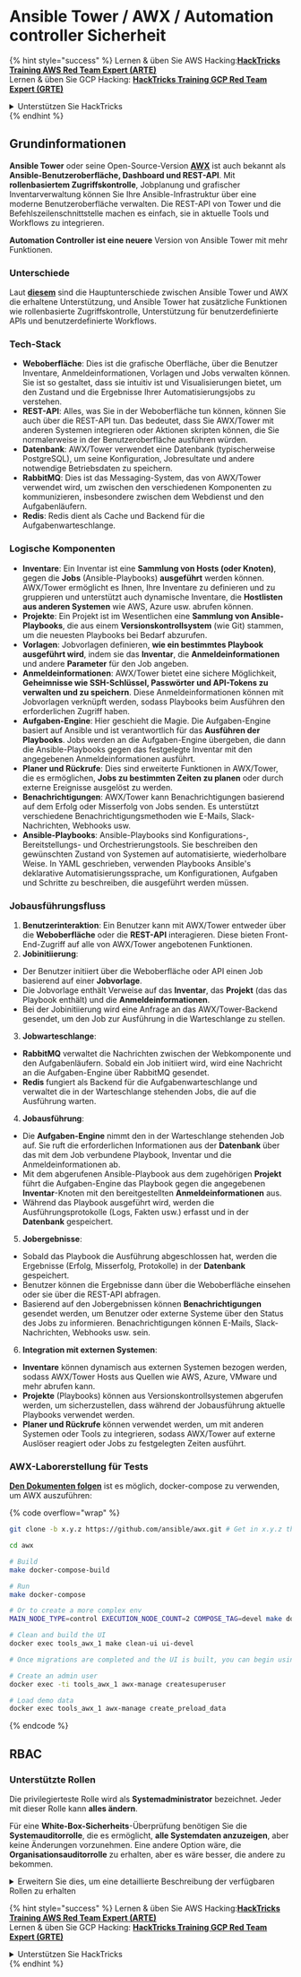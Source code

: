 # Ansible Tower / AWX / Automation controller Sicherheit

{% hint style="success" %}
Lernen & üben Sie AWS Hacking:<img src="../.gitbook/assets/image (1) (1).png" alt="" data-size="line">[**HackTricks Training AWS Red Team Expert (ARTE)**](https://training.hacktricks.xyz/courses/arte)<img src="../.gitbook/assets/image (1) (1).png" alt="" data-size="line">\
Lernen & üben Sie GCP Hacking: <img src="../.gitbook/assets/image (2).png" alt="" data-size="line">[**HackTricks Training GCP Red Team Expert (GRTE)**<img src="../.gitbook/assets/image (2).png" alt="" data-size="line">](https://training.hacktricks.xyz/courses/grte)

<details>

<summary>Unterstützen Sie HackTricks</summary>

* Überprüfen Sie die [**Abonnementpläne**](https://github.com/sponsors/carlospolop)!
* **Treten Sie der** 💬 [**Discord-Gruppe**](https://discord.gg/hRep4RUj7f) oder der [**Telegram-Gruppe**](https://t.me/peass) bei oder **folgen** Sie uns auf **Twitter** 🐦 [**@hacktricks\_live**](https://twitter.com/hacktricks\_live)**.**
* **Teilen Sie Hacking-Tricks, indem Sie PRs zu den** [**HackTricks**](https://github.com/carlospolop/hacktricks) und [**HackTricks Cloud**](https://github.com/carlospolop/hacktricks-cloud) GitHub-Repos einreichen.

</details>
{% endhint %}

## Grundinformationen

**Ansible Tower** oder seine Open-Source-Version [**AWX**](https://github.com/ansible/awx) ist auch bekannt als **Ansible-Benutzeroberfläche, Dashboard und REST-API**. Mit **rollenbasiertem Zugriffskontrolle**, Jobplanung und grafischer Inventarverwaltung können Sie Ihre Ansible-Infrastruktur über eine moderne Benutzeroberfläche verwalten. Die REST-API von Tower und die Befehlszeilenschnittstelle machen es einfach, sie in aktuelle Tools und Workflows zu integrieren.

**Automation Controller ist eine neuere** Version von Ansible Tower mit mehr Funktionen.

### Unterschiede

Laut [**diesem**](https://blog.devops.dev/ansible-tower-vs-awx-under-the-hood-65cfec78db00) sind die Hauptunterschiede zwischen Ansible Tower und AWX die erhaltene Unterstützung, und Ansible Tower hat zusätzliche Funktionen wie rollenbasierte Zugriffskontrolle, Unterstützung für benutzerdefinierte APIs und benutzerdefinierte Workflows.

### Tech-Stack

* **Weboberfläche**: Dies ist die grafische Oberfläche, über die Benutzer Inventare, Anmeldeinformationen, Vorlagen und Jobs verwalten können. Sie ist so gestaltet, dass sie intuitiv ist und Visualisierungen bietet, um den Zustand und die Ergebnisse Ihrer Automatisierungsjobs zu verstehen.
* **REST-API**: Alles, was Sie in der Weboberfläche tun können, können Sie auch über die REST-API tun. Das bedeutet, dass Sie AWX/Tower mit anderen Systemen integrieren oder Aktionen skripten können, die Sie normalerweise in der Benutzeroberfläche ausführen würden.
* **Datenbank**: AWX/Tower verwendet eine Datenbank (typischerweise PostgreSQL), um seine Konfiguration, Jobresultate und andere notwendige Betriebsdaten zu speichern.
* **RabbitMQ**: Dies ist das Messaging-System, das von AWX/Tower verwendet wird, um zwischen den verschiedenen Komponenten zu kommunizieren, insbesondere zwischen dem Webdienst und den Aufgabenläufern.
* **Redis**: Redis dient als Cache und Backend für die Aufgabenwarteschlange.

### Logische Komponenten

* **Inventare**: Ein Inventar ist eine **Sammlung von Hosts (oder Knoten)**, gegen die **Jobs** (Ansible-Playbooks) **ausgeführt** werden können. AWX/Tower ermöglicht es Ihnen, Ihre Inventare zu definieren und zu gruppieren und unterstützt auch dynamische Inventare, die **Hostlisten aus anderen Systemen** wie AWS, Azure usw. abrufen können.
* **Projekte**: Ein Projekt ist im Wesentlichen eine **Sammlung von Ansible-Playbooks**, die aus einem **Versionskontrollsystem** (wie Git) stammen, um die neuesten Playbooks bei Bedarf abzurufen.
* **Vorlagen**: Jobvorlagen definieren, **wie ein bestimmtes Playbook ausgeführt wird**, indem sie das **Inventar**, die **Anmeldeinformationen** und andere **Parameter** für den Job angeben.
* **Anmeldeinformationen**: AWX/Tower bietet eine sichere Möglichkeit, **Geheimnisse wie SSH-Schlüssel, Passwörter und API-Tokens zu verwalten und zu speichern**. Diese Anmeldeinformationen können mit Jobvorlagen verknüpft werden, sodass Playbooks beim Ausführen den erforderlichen Zugriff haben.
* **Aufgaben-Engine**: Hier geschieht die Magie. Die Aufgaben-Engine basiert auf Ansible und ist verantwortlich für das **Ausführen der Playbooks**. Jobs werden an die Aufgaben-Engine übergeben, die dann die Ansible-Playbooks gegen das festgelegte Inventar mit den angegebenen Anmeldeinformationen ausführt.
* **Planer und Rückrufe**: Dies sind erweiterte Funktionen in AWX/Tower, die es ermöglichen, **Jobs zu bestimmten Zeiten zu planen** oder durch externe Ereignisse ausgelöst zu werden.
* **Benachrichtigungen**: AWX/Tower kann Benachrichtigungen basierend auf dem Erfolg oder Misserfolg von Jobs senden. Es unterstützt verschiedene Benachrichtigungsmethoden wie E-Mails, Slack-Nachrichten, Webhooks usw.
* **Ansible-Playbooks**: Ansible-Playbooks sind Konfigurations-, Bereitstellungs- und Orchestrierungstools. Sie beschreiben den gewünschten Zustand von Systemen auf automatisierte, wiederholbare Weise. In YAML geschrieben, verwenden Playbooks Ansible's deklarative Automatisierungssprache, um Konfigurationen, Aufgaben und Schritte zu beschreiben, die ausgeführt werden müssen.

### Jobausführungsfluss

1. **Benutzerinteraktion**: Ein Benutzer kann mit AWX/Tower entweder über die **Weboberfläche** oder die **REST-API** interagieren. Diese bieten Front-End-Zugriff auf alle von AWX/Tower angebotenen Funktionen.
2. **Jobinitiierung**:
* Der Benutzer initiiert über die Weboberfläche oder API einen Job basierend auf einer **Jobvorlage**.
* Die Jobvorlage enthält Verweise auf das **Inventar**, das **Projekt** (das das Playbook enthält) und die **Anmeldeinformationen**.
* Bei der Jobinitiierung wird eine Anfrage an das AWX/Tower-Backend gesendet, um den Job zur Ausführung in die Warteschlange zu stellen.
3. **Jobwarteschlange**:
* **RabbitMQ** verwaltet die Nachrichten zwischen der Webkomponente und den Aufgabenläufern. Sobald ein Job initiiert wird, wird eine Nachricht an die Aufgaben-Engine über RabbitMQ gesendet.
* **Redis** fungiert als Backend für die Aufgabenwarteschlange und verwaltet die in der Warteschlange stehenden Jobs, die auf die Ausführung warten.
4. **Jobausführung**:
* Die **Aufgaben-Engine** nimmt den in der Warteschlange stehenden Job auf. Sie ruft die erforderlichen Informationen aus der **Datenbank** über das mit dem Job verbundene Playbook, Inventar und die Anmeldeinformationen ab.
* Mit dem abgerufenen Ansible-Playbook aus dem zugehörigen **Projekt** führt die Aufgaben-Engine das Playbook gegen die angegebenen **Inventar**-Knoten mit den bereitgestellten **Anmeldeinformationen** aus.
* Während das Playbook ausgeführt wird, werden die Ausführungsprotokolle (Logs, Fakten usw.) erfasst und in der **Datenbank** gespeichert.
5. **Jobergebnisse**:
* Sobald das Playbook die Ausführung abgeschlossen hat, werden die Ergebnisse (Erfolg, Misserfolg, Protokolle) in der **Datenbank** gespeichert.
* Benutzer können die Ergebnisse dann über die Weboberfläche einsehen oder sie über die REST-API abfragen.
* Basierend auf den Jobergebnissen können **Benachrichtigungen** gesendet werden, um Benutzer oder externe Systeme über den Status des Jobs zu informieren. Benachrichtigungen können E-Mails, Slack-Nachrichten, Webhooks usw. sein.
6. **Integration mit externen Systemen**:
* **Inventare** können dynamisch aus externen Systemen bezogen werden, sodass AWX/Tower Hosts aus Quellen wie AWS, Azure, VMware und mehr abrufen kann.
* **Projekte** (Playbooks) können aus Versionskontrollsystemen abgerufen werden, um sicherzustellen, dass während der Jobausführung aktuelle Playbooks verwendet werden.
* **Planer und Rückrufe** können verwendet werden, um mit anderen Systemen oder Tools zu integrieren, sodass AWX/Tower auf externe Auslöser reagiert oder Jobs zu festgelegten Zeiten ausführt.

### AWX-Laborerstellung für Tests

[**Den Dokumenten folgen**](https://github.com/ansible/awx/blob/devel/tools/docker-compose/README.md) ist es möglich, docker-compose zu verwenden, um AWX auszuführen:

{% code overflow="wrap" %}
```bash
git clone -b x.y.z https://github.com/ansible/awx.git # Get in x.y.z the latest release version

cd awx

# Build
make docker-compose-build

# Run
make docker-compose

# Or to create a more complex env
MAIN_NODE_TYPE=control EXECUTION_NODE_COUNT=2 COMPOSE_TAG=devel make docker-compose

# Clean and build the UI
docker exec tools_awx_1 make clean-ui ui-devel

# Once migrations are completed and the UI is built, you can begin using AWX. The UI can be reached in your browser at https://localhost:8043/#/home, and the API can be found at https://localhost:8043/api/v2.

# Create an admin user
docker exec -ti tools_awx_1 awx-manage createsuperuser

# Load demo data
docker exec tools_awx_1 awx-manage create_preload_data
```
{% endcode %}

## RBAC

### Unterstützte Rollen

Die privilegierteste Rolle wird als **Systemadministrator** bezeichnet. Jeder mit dieser Rolle kann **alles ändern**.

Für eine **White-Box-Sicherheits**-Überprüfung benötigen Sie die **Systemauditorrolle**, die es ermöglicht, **alle Systemdaten anzuzeigen**, aber keine Änderungen vorzunehmen. Eine andere Option wäre, die **Organisationsauditorrolle** zu erhalten, aber es wäre besser, die andere zu bekommen.

<details>

<summary>Erweitern Sie dies, um eine detaillierte Beschreibung der verfügbaren Rollen zu erhalten</summary>

1. **Systemadministrator**:
* Dies ist die Superuser-Rolle mit Berechtigungen zum Zugriff auf und zur Änderung aller Ressourcen im System.
* Sie können alle Organisationen, Teams, Projekte, Inventare, Jobvorlagen usw. verwalten.
2. **Systemauditor**:
* Benutzer mit dieser Rolle können alle Systemdaten anzeigen, aber keine Änderungen vornehmen.
* Diese Rolle ist für Compliance und Aufsicht konzipiert.
3. **Organisationsrollen**:
* **Admin**: Vollständige Kontrolle über die Ressourcen der Organisation.
* **Auditor**: Nur-Lese-Zugriff auf die Ressourcen der Organisation.
* **Mitglied**: Grundlegende Mitgliedschaft in einer Organisation ohne spezifische Berechtigungen.
* **Ausführen**: Kann Jobvorlagen innerhalb der Organisation ausführen.
* **Lesen**: Kann die Ressourcen der Organisation anzeigen.
4. **Projektrollen**:
* **Admin**: Kann das Projekt verwalten und ändern.
* **Verwenden**: Kann das Projekt in einer Jobvorlage verwenden.
* **Aktualisieren**: Kann das Projekt mit SCM (Source Control) aktualisieren.
5. **Inventarrollen**:
* **Admin**: Kann das Inventar verwalten und ändern.
* **Ad Hoc**: Kann Ad-hoc-Befehle im Inventar ausführen.
* **Aktualisieren**: Kann die Inventarquelle aktualisieren.
* **Verwenden**: Kann das Inventar in einer Jobvorlage verwenden.
* **Lesen**: Nur-Lese-Zugriff.
6. **Jobvorlagenrollen**:
* **Admin**: Kann die Jobvorlage verwalten und ändern.
* **Ausführen**: Kann den Job ausführen.
* **Lesen**: Nur-Lese-Zugriff.
7. **Anmeldeinformationen Rollen**:
* **Admin**: Kann die Anmeldeinformationen verwalten und ändern.
* **Verwenden**: Kann die Anmeldeinformationen in Jobvorlagen oder anderen relevanten Ressourcen verwenden.
* **Lesen**: Nur-Lese-Zugriff.
8. **Teamrollen**:
* **Mitglied**: Teil des Teams, aber ohne spezifische Berechtigungen.
* **Admin**: Kann die Mitglieder des Teams und die zugehörigen Ressourcen verwalten.
9. **Workflow-Rollen**:
* **Admin**: Kann den Workflow verwalten und ändern.
* **Ausführen**: Kann den Workflow ausführen.
* **Lesen**: Nur-Lese-Zugriff.

</details>

{% hint style="success" %}
Lernen & üben Sie AWS Hacking:<img src="../.gitbook/assets/image (1) (1).png" alt="" data-size="line">[**HackTricks Training AWS Red Team Expert (ARTE)**](https://training.hacktricks.xyz/courses/arte)<img src="../.gitbook/assets/image (1) (1).png" alt="" data-size="line">\
Lernen & üben Sie GCP Hacking: <img src="../.gitbook/assets/image (2).png" alt="" data-size="line">[**HackTricks Training GCP Red Team Expert (GRTE)**<img src="../.gitbook/assets/image (2).png" alt="" data-size="line">](https://training.hacktricks.xyz/courses/grte)

<details>

<summary>Unterstützen Sie HackTricks</summary>

* Überprüfen Sie die [**Abonnementpläne**](https://github.com/sponsors/carlospolop)!
* **Treten Sie der** 💬 [**Discord-Gruppe**](https://discord.gg/hRep4RUj7f) oder der [**Telegram-Gruppe**](https://t.me/peass) bei oder **folgen** Sie uns auf **Twitter** 🐦 [**@hacktricks\_live**](https://twitter.com/hacktricks\_live)**.**
* **Teilen Sie Hacking-Tricks, indem Sie PRs an die** [**HackTricks**](https://github.com/carlospolop/hacktricks) und [**HackTricks Cloud**](https://github.com/carlospolop/hacktricks-cloud) GitHub-Repos senden.

</details>
{% endhint %}
